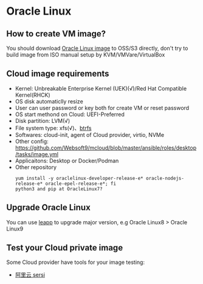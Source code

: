 # Oracle Linux

## How to create VM image?

You should download [Oracle Linux image](https://yum.oracle.com/oracle-linux-templates.html) to OSS/S3 directly, don't try to build image from ISO manual setup by KVM/VMVare/VirtualBox

## Cloud image requirements

- Kernel: Unbreakable Enterprise Kernel (UEK)(√)/Red Hat Compatible Kernel(RHCK)
- OS disk automaticlly resize
- User can user password or key both for create VM or reset password
- OS start methond on Cloud: UEFI-Preferred
- Disk partition: LVM(√)
- File system type: xfs(√)、[btrfs](https://blogs.oracle.com/linux/post/btrfs-on-oracle-linuxefficiently-backup-and-recover-systems) 
- Softwares: cloud-init, agent of Cloud provider, virtio, NVMe
- Other config: https://github.com/Websoft9/mcloud/blob/master/ansible/roles/desktop/tasks/image.yml
- Applicaitons: Desktop or Docker/Podman
- Other repository
  ```
  yum install -y oraclelinux-developer-release-e* oracle-nodejs-release-e* oracle-epel-release-e*; fi
  python3 and pip at OracleLinux7?
  ```

## Upgrade Oracle Linux

You can use [leapp](https://docs.oracle.com/en/learn/ol-linux-leapp) to upgrade major version, e.g Oracle Linux8 > Oracle Linux9

## Test your Cloud private image

Some Cloud provider have tools for your image testing:  

- [阿里云 sersi](https://help.aliyun.com/zh/ecs/user-guide/check-whether-an-image-meets-the-import-requirements)
